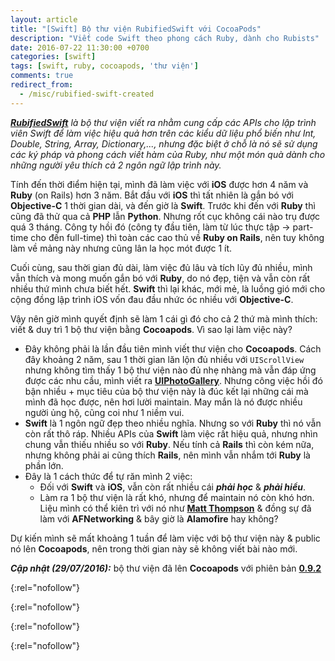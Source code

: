```yaml
---
layout: article
title: "[Swift] Bộ thư viện RubifiedSwift với CocoaPods"
description: "Viết code Swift theo phong cách Ruby, dành cho Rubists"
date: 2016-07-22 11:30:00 +0700
categories: [swift]
tags: [swift, ruby, cocoapods, 'thư viện']
comments: true
redirect_from:
  - /misc/rubified-swift-created
---
```


***[RubifiedSwift][]*** *là bộ thư viện viết ra nhằm cung cấp các APIs cho lập trình viên Swift để làm việc hiệu quả hơn trên các kiểu dữ liệu phổ biến như Int, Double, String, Array, Dictionary,..., nhưng đặc biệt ở chỗ là nó sẽ sử dụng các ký pháp và phong cách viết hàm của Ruby, như một món quà dành cho những người yêu thích cả 2 ngôn ngữ lập trình này.*

Tính đến thời điểm hiện tại, mình đã làm việc với **iOS** được hơn 4 năm và **Ruby** (on Rails) hơn 3 năm. Bắt đầu với **iOS** thì tất nhiên là gắn bó với **Objective-C** 1 thời gian dài, và đến giờ là **Swift**. Trước khi đến với **Ruby** thì cũng đã thử qua cả **PHP** lẫn **Python**. Nhưng rốt cục không cái nào trụ được quá 3 tháng. Công ty hồi đó (công ty đầu tiên, làm từ lúc thực tập -> part-time cho đến full-time) thì toàn các cao thủ về **Ruby on Rails**, nên tuy không làm về mảng này nhưng cũng lân la học mót được 1 ít.

Cuối cùng, sau thời gian đủ dài, làm việc đủ lâu và tích lũy đủ nhiều, mình vẫn thích và mong muốn gắn bó với **Ruby**, do nó đẹp, tiện và vẫn còn rất nhiều thứ mình chưa biết hết. **Swift** thì lại khác, mới mẻ, là luồng gió mới cho cộng đồng lập trình iOS vốn đau đầu nhức óc nhiều với **Objective-C**.

Vậy nên giờ mình quyết định sẽ làm 1 cái gì đó cho cả 2 thứ mà mình thích: viết & duy trì 1 bộ thư viện bằng **Cocoapods**. Vì sao lại làm việc này?

* Đây không phải là lần đầu tiên mình viết thư viện cho **Cocoapods**. Cách đây khoảng 2 năm, sau 1 thời gian lăn lộn đủ nhiều với `UIScrollView` nhưng không tìm thấy 1 bộ thư viện nào đủ nhẹ nhàng mà vẫn đáp ứng được các nhu cầu, mình viết ra **[UIPhotoGallery][]**. Nhưng công việc hồi đó bận nhiều + mục tiêu của bộ thư viện này là đúc kết lại những cái mà mình đã học được, nên hơi lười maintain. May mắn là nó được nhiều người ủng hộ, cũng coi như 1 niềm vui.
* **Swift** là 1 ngôn ngữ đẹp theo nhiều nghĩa. Nhưng so với **Ruby** thì nó vẫn còn rất thô ráp. Nhiều APIs của **Swift** làm việc rất hiệu quả, nhưng nhìn chung vẫn thiếu nhiều so với **Ruby**. Nếu tính cả **Rails** thì còn kém nữa, nhưng không phải ai cũng thích **Rails**, nên mình vẫn nhắm tới **Ruby** là phần lớn.
* Đây là 1 cách thức để tự răn mình 2 việc:
    - Đối với **Swift** và **iOS**, vẫn còn rất nhiều cái ***phải học*** & ***phải hiểu***.
    - Làm ra 1 bộ thư viện là rất khó, nhưng để maintain nó còn khó hơn. Liệu mình có thể kiên trì với nó như **[Matt Thompson][]** & đồng sự đã làm với **AFNetworking** & bây giờ là **Alamofire** hay không?

Dự kiến mình sẽ mất khoảng 1 tuần để làm việc với bộ thư viện này & public nó lên **Cocoapods**, nên trong thời gian này sẽ không viết bài nào mới.

***Cập nhật (29/07/2016):*** bộ thư viện đã lên **Cocoapods** với phiên bản **[0.9.2][Pod]**

[RubifiedSwift]:            https://github.com/ethan605/RubifiedSwift
{:rel="nofollow"}

[UIPhotoGallery]:           https://github.com/ethan605/UIPhotoGallery
{:rel="nofollow"}

[Matt Thompson]:            https://twitter.com/mattt
{:rel="nofollow"}

[Pod]:                      https://cocoapods.org/pods/RubifiedSwift
{:rel="nofollow"}
